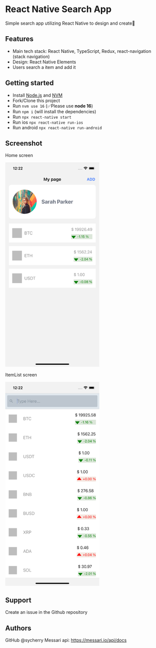 # React Native Search App

Simple search app utilizing React Native to design and create🌈

## Features

- Main tech stack: React Native, TypeScript, Redux, react-navigation (stack navigation)
- Design: React Native Elements
- Users search a item and add it

## Getting started

- Install [Node.js](https://nodejs.org/en/download/) and [NVM](https://github.com/nvm-sh/nvm#installing-and-updating)
- Fork/Clone this project
- Run `nvm use 16` (✅Please use **node 16**)
- Run `npm i` (will install the dependencies)
- Run `npx react-native start`
- Run ios `npx react-native run-ios`
- Run android `npx react-native run-android`

## Screenshot

<p>Home screen</p>
<img src="/assets/screenshot1.png" alt="authentication screen" width="300" height="auto"/>
<p>ItemList screen</p>
<img src="/assets/screenshot2.png" alt="passcord screen" width="300" height="auto"/>

## Support

Create an issue in the Github repository

## Authors
GitHub @sycherry
Messari api: https://messari.io/api/docs